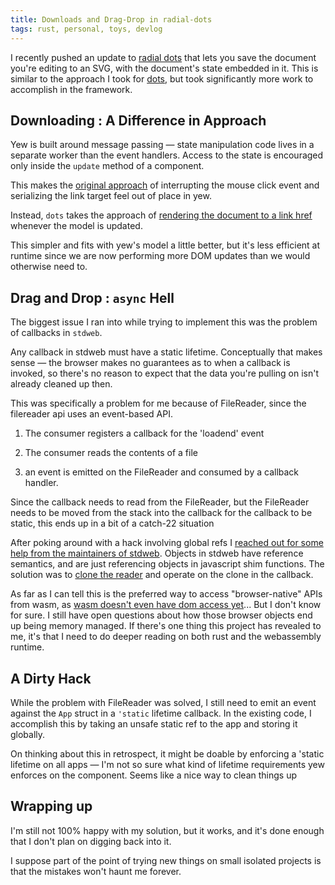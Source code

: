```yaml
---
title: Downloads and Drag-Drop in radial-dots
tags: rust, personal, toys, devlog
---
```


I recently pushed an update to [radial dots](http://huang-hobbs.co/radial-dots/) that lets you save the document you're editing to an SVG, with the document's state embedded in it. This is similar to the approach I took for [dots](http://huang-hobbs.co/dots/), but took significantly more work to accomplish in the framework.

## Downloading : A Difference in Approach

Yew is built around message passing — state manipulation code lives in a separate worker than the event handlers. Access to the state is encouraged only inside the `update` method of a component.

This makes the [original approach](https://github.com/Adjective-Object/dots/blob/1.0/FormDrawing.js#L53-L72) of interrupting the mouse click event and serializing the link target feel out of place in yew.

Instead, `dots` takes the approach of [rendering the document to a link href](https://github.com/Adjective-Object/radial-dots/blob/1.0/src/components/app.rs#L399-L405) whenever the model is updated.

This simpler and fits with yew's model a little better, but it's less efficient at runtime since we are now performing more DOM updates than we would otherwise need to.

## Drag and Drop : `async` Hell

The biggest issue I ran into while trying to implement this was the problem of callbacks in `stdweb`.

Any callback in stdweb must have a static lifetime. Conceptually that makes sense — the browser makes no guarantees as to when a callback is invoked, so there's no reason to expect that the data you're pulling on isn't already cleaned up then.

This was specifically a problem for me because of FileReader, since the filereader api uses an event-based API.

1. The consumer registers a callback for the 'loadend' event


1. The consumer reads the contents of a file


1. an event is emitted on the FileReader and consumed by a callback handler.


Since the callback needs to read from the FileReader, but the FileReader needs to be moved from the stack into the callback for the callback to be static, this ends up in a bit of a catch-22 situation 

After poking around with a hack involving global refs I [reached out for some help from the maintainers of stdweb](https://github.com/koute/stdweb/issues/338). Objects in stdweb have reference semantics, and are just referencing objects in javascript shim functions. The solution was to [clone the reader](https://github.com/Adjective-Object/radial-dots/blob/1.0/src/components/app.rs#L265-#L295) and operate on the clone in the callback.

As far as I can tell this is the preferred way to access "browser-native" APIs from wasm, as [wasm doesn't even have dom access yet](http://webassemblycode.com/webassembly-cant-access-dom/)... But I don't know for sure. I still have open questions about how those browser objects end up being memory managed. If there's one thing this project has revealed to me, it's that I need to do deeper reading on both rust and the webassembly runtime.

## A Dirty Hack

While the problem with FileReader was solved, I still need to emit an event against the `App` struct in a `'static` lifetime callback. In the existing code, I accomplish this by taking an unsafe static ref to the app and storing it globally.

On thinking about this in retrospect, it might be doable by enforcing a 'static lifetime on all apps — I'm not so sure what kind of lifetime requirements yew enforces on the component. Seems like a nice way to clean things up

## Wrapping up

I'm still not 100% happy with my solution, but it works, and it's done enough that I don't plan on digging back into it.

I suppose part of the point of trying new things on small isolated projects is that the mistakes won't haunt me forever.

